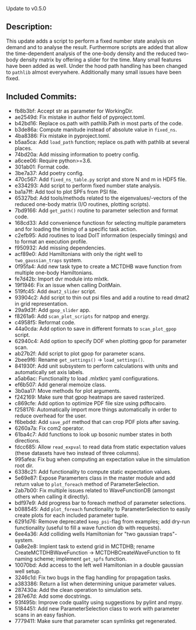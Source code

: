 Update to v0.5.0

Description:
------------
This update adds a script to perform a fixed number state analysis on demand and to analyse the result. Furthermore scripts are added that allow the time-dependent analysis of the one-body density and the reduced two-body density matrix by offering a slider for the time. Many small features have been added as well. Under the hood path handling has been changed to `pathlib` almost everywhere. Additionally many small issues have been fixed.

Included Commits:
-----------------
- fb8b3bf: Accept str as parameter for WorkingDir.
- ae2549d: Fix mistake in author field of pyproject.toml.
- b42bd16: Replace os.path with pathlib.Path in most parts of the code.
- b3de86a: Compute manitude instead of absolute value in `fixed_ns`.
- 4ba8386: Fix mistake in pyproject.toml.
- b5aa5ca: Add `load_path` function; replace os.path with pathlib at several places.
- 74bd20a: Add missing information to poetry config.
- a6cee06: Require python>=3.6.
- 301ab01: Format code.
- 3be7a37: Add poetry config.
- 470c567: Add `fixed_ns_table.py` script and store N and m in HDF5 file.
- e334293: Add script to perform fixed number state analysis.
- ba1a7ff: Add tool to plot SPFs from PSI file.
- 65327bd: Add tools/methods related to the eigenvalues/-vectors of the reduced one-body matrix (I/O routines, plotting scripts).
- 7bd9166: Add `get_path()` routine to parameter selection and format code.
- 168cd33: Add convenience functiosn for selecting multiple parameters and for loading the timing of a specific task action.
- c2efb95: Add routines to load DoIT information (especially timings) and to format an execution profile.
- f950932: Add missing dependencies.
- acf89e0: Add Hamiltonians with only the right well to `two_gaussian_traps` system.
- 0f95fa4: Add new task type to create a MCTDHB wave function from multiple one-body Hamiltonians.
- fe7d42b: Import dvr module into mlxtk.
- 19f1946: Fix an issue when calling DoitMain.
- 519fc45: Add `dmat2_slider` script.
- 93904c2: Add script to thin out psi files and add a routine to read dmat2 in grid representation.
- 29a9d3f: Add `gpop_slider` app.
- f8261a6: Add `scan_plot_scripts` for natpop and energy.
- c4958f5: Reformat code.
- 44a0cda: Add option to save in different formats to `scan_plot_gpop` script.
- 62940c4: Add option to specify DOF when plotting gpop for parameter scan.
- ab27b2f: Add script to plot gpop for parameter scans.
- 2bee9f6: Rename `get_settings()` -> `load_settings()`.
- 841930f: Add unit subsystem to perform calculations with units and automatically set axis labels.
- a5ab6ac: Functionality to load .mlxtkrc yaml configurations.
- ef6b507: Add general memoize class.
- 3b0aa17: Move methods for plot arguments.
- f242169: Make sure that gpop heatmaps are saved rasterized.
- c869cfe: Add option to optimize PDF file size using pdftocairo.
- f258176: Automatically import more things automatically in order to reduce overhead for the user.
- f6bebdd: Add `save_pdf` method that can crop PDF plots after saving.
- 6260a7a: Fix com2 operator.
- 61ba4c7: Add functions to look up bosonic number states in both directions.
- fdcc685: Allow `read_expval` to read data from static expectation values (these datasets have two instead of three columns).
- 995afea: Fix bug when computing an expectation value in the simulation root dir.
- 6338c21: Add functionality to compute static expectation values.
- 5e69e87: Expose Paramerters class in the master module and add return value to `plot_foreach` method of ParameterSelection.
- 2ab7b00: Fix multiple issues related to WaveFunctionDB (amongst others when calling it directly).
- bdf97e9: Add progress bar to foreach method of parameter selections.
- b088545: Add `plot_foreach` functionality to ParameterSelection to easily create plots for each included parameter tuple.
- 6291d76: Remove deprecated `keep_psi`-flag from examples; add dry-run functionality (useful to fill a wave function db with requests).
- 6ee4a36: Add colliding wells Hamiltonian for "two gaussian traps"-system.
- 0a8e2e8: Implent task to extend grid in MCTDHB; rename CreateMCTDHBWaveFunction -> MCTDHBCreateWaveFunction to fit naming scheme; implement `get_spfs` function.
- 10070bd: Add access to the left well Hamiltonian in a double gaussian well setup.
- 3246c1d: Fix two bugs in the flag handling for propagation tasks.
- a383386: Return a list when determining unique parameter values.
- 287430a: Add the clean operation to simulation sets.
- 287e67d: Add some docstrings.
- 93f495b: Improve code quality using suggestions by pylint and mypy.
- 5184451: Add new ParameterSelection class to work with parameter scans in an easy fashion.
- 7779411: Make sure that parameter scan symlinks get regenerated.
